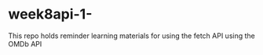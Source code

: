 # week8api-1-
This repo holds reminder learning materials for using the fetch API using the OMDb API
